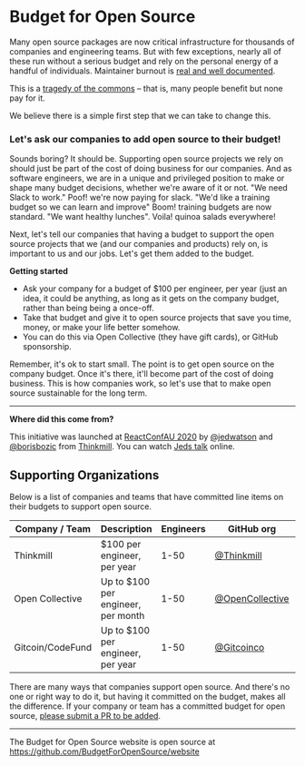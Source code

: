 # Budget for Open Source

Many open source packages are now critical infrastructure for thousands of companies and engineering teams. But with few exceptions, nearly all of these run without a serious budget and rely on the personal energy of a handful of individuals. Maintainer burnout is [real and well documented](https://www.google.com/search?q=open+source+burnout).

This is a [tragedy of the commons](https://en.wikipedia.org/wiki/Tragedy_of_the_commons) – that is, many people benefit but none pay for it.

We believe there is a simple first step that we can take to change this.

### Let's ask our companies to add open source to their budget!

Sounds boring? It should be. Supporting open source projects we rely on should just be part of the cost of doing business for our companies. And as software engineers, we are in a unique and privileged position to make or shape many budget decisions, whether we're aware of it or not. "We need Slack to work." Poof! we're now paying for slack. "We'd like a training budget so we can learn and improve" Boom! training budgets are now standard. "We want healthy lunches". Voila! quinoa salads everywhere!

Next, let's tell our companies that having a budget to support the open source projects that we (and our companies and products) rely on, is important to us and our jobs. Let's get them added to the budget.

**Getting started**

* Ask your company for a budget of $100 per engineer, per year (just an idea, it could be anything, as long as it gets on the company budget, rather than being being a once-off.
* Take that budget and give it to open source projects that save you time, money, or make your life better somehow.
* You can do this via Open Collective (they have gift cards), or GitHub sponsorship.

Remember, it's ok to start small. The point is to get open source on the company budget. Once it's there, it'll become part of the cost of doing business. This is how companies work, so let's use that to make open source sustainable for the long term.

---

**Where did this come from?**

This initiative was launched at [ReactConfAU 2020](https://reactconfau.com/) by [@jedwatson](https://twitter.com/jedwatson) and [@borisbozic](https://twitter.com/borisbozic) from [Thinkmill](https://twitter.com/thethinkmill). You can watch [Jeds talk](https://reactconfau.com/talks/the-value-of-open-source) online.


## Supporting Organizations

Below is a list of companies and teams that have committed line items on their budgets to support open source.

| Company / Team | Description                 | Engineers | GitHub org                                 | OpenCollective                       |
|----------------|-----------------------------|-----------|--------------------------------------------|--------------------------------------|
| Thinkmill       | $100 per engineer, per year | 1-50      | [@Thinkmill](https://github.com/Thinkmill) | https://opencollective.com/thinkmill |
| Open Collective | Up to $100 per engineer, per month | 1-50      | [@OpenCollective](https://github.com/opencollective) | https://opencollective.com/opencollectiveinc |
| Gitcoin/CodeFund | Up to $100 per engineer, per year | 1-50      | [@Gitcoinco](https://github.com/gitcoinco) | https://opencollective.com/codefund |

There are many ways that companies support open source. And there's no one or right way to do it, but having it committed on the budget, makes all the difference. If your company or team has a committed budget for open source, [please submit a PR to be added](https://github.com/BudgetForOpenSource/website/edit/master/README.md).

---

The Budget for Open Source website is open source at https://github.com/BudgetForOpenSource/website
